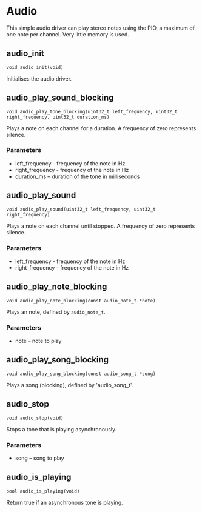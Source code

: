 # Audio

This simple audio driver can play stereo notes using the PIO, a maximum of one note per channel. Very little memory is used.


## audio_init

`void audio_init(void)`

Initialises the audio driver.


## audio_play_sound_blocking

`void audio_play_tone_blocking(uint32_t left_frequency, uint32_t right_frequency, uint32_t duration_ms)`

Plays a note on each channel for a duration. A frequency of zero represents silence.

### Parameters

- left_frequency - frequency of the note in Hz
- right_frequency - frequency of the note in Hz
- duration_ms – duration of the tone in milliseconds


## audio_play_sound

`void audio_play_sound(uint32_t left_frequency, uint32_t right_frequency)`

Plays a note on each channel until stopped. A frequency of zero represents silence.

### Parameters

- left_frequency - frequency of the note in Hz
- right_frequency - frequency of the note in Hz


## audio_play_note_blocking

`void audio_play_note_blocking(const audio_note_t *note)`

Plays an note, defined by `audio_note_t`.

### Parameters

- note – note to play


## audio_play_song_blocking

`void audio_play_song_blocking(const audio_song_t *song)`

Plays a song (blocking), defined by 'audio_song_t'.


## audio_stop

`void audio_stop(void)`

Stops a tone that is playing asynchronously.

### Parameters

- song – song to play


## audio_is_playing

`bool audio_is_playing(void)`

Return true if an asynchronous tone is playing.

